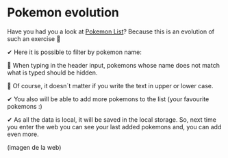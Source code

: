 # Pokemon evolution

Have you had you a look at [Pokemon List](https://lorellana21.github.io/pokemon-list/)?
Because this is an evolution of such an exercise 🚀

✔ Here it is possible to filter by pokemon name:

🔶 When typing in the header input, pokemons whose name does not match what is typed should be hidden.

🔶 Of course, it doesn´t matter if you write the text in upper or lower case.

✔ You also will be able to add more pokemons to the list (your favourite pokemons :)

✔ As all the data is local, it will be saved in the local storage. So, next time you enter the web you can see your last added pokemons and, you can add even more.

(imagen de la web)
